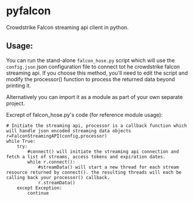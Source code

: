 # pyfalcon
Crowdstrike Falcon streaming api client in python. 

## Usage:

You can run the stand-alone `falcon_hose.py` script which will use the `config.json` json configuration file to connect tot he crowdstrike falcon streaming api. If you choose this method, you'll need to edit the script and modify the processor() function to process the returned data beyond printing it. 

Alternatively you can import it as a module as part of your own separate project.

Excrept of falcon_hose.py's code (for reference module usage):

```
# Initiate the streaming api, processor is a callback function which will handle json encoded streaming data objects
r=FalconStreamingAPI(config,processor)	
while True:
	try:
		#connect() will initiate the streaming api connection and fetch a list of streams, access tokens and expiration dates.
		while r.connect():
			#streamData() will start a new thread for each stream resource returned by connect(). the resulting threads will each be calling back your processor() callback.
			r.streamData()
	except Exception:
		continue	
```

